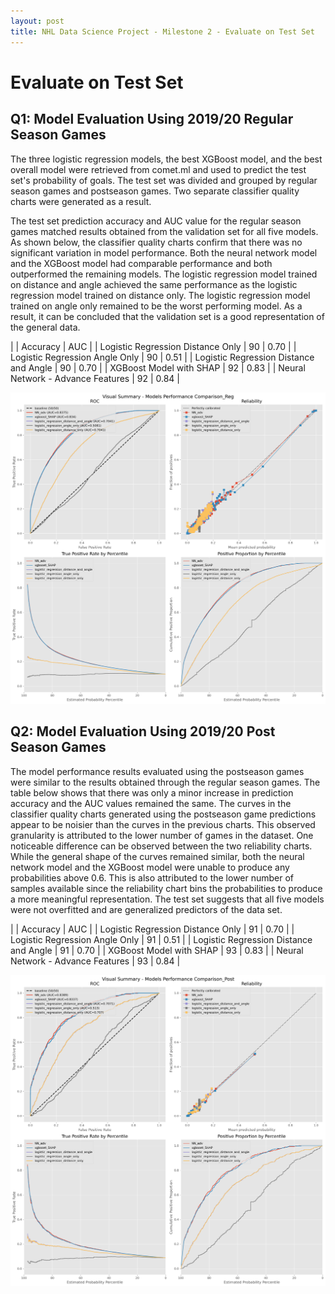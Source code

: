 ```yaml
---
layout: post
title: NHL Data Science Project - Milestone 2 - Evaluate on Test Set
---
```



# Evaluate on Test Set

## Q1: Model Evaluation Using 2019/20 Regular Season Games


The three logistic regression models, the best XGBoost model, and the best overall model were retrieved from comet.ml and used to predict the test set's probability of goals. The test set was divided and grouped by regular season games and postseason games. Two separate classifier quality charts were generated as a result.

The test set prediction accuracy and AUC value for the regular season games matched results obtained from the validation set for all five models. As shown below, the classifier quality charts confirm that there was no significant variation in model performance. Both the neural network model and the XGBoost model had comparable performance and both outperformed the remaining models. The logistic regression model trained on distance and angle achieved the same performance as the logistic regression model trained on distance only. The logistic regression model trained on angle only remained to be the worst performing model. As a result, it can be concluded that the validation set is a good representation of the general data.

|                                        | Accuracy | AUC |
| Logistic Regression Distance Only      |       90       |      0.70     |
| Logistic Regression Angle Only         |       90       |      0.51     |
| Logistic Regression Distance and Angle |       90       |      0.70     |
| XGBoost Model with SHAP                |       92       |      0.83     |
| Neural Network - Advance Features      |       92       |      0.84     |




![Regular Season Test Set](/Images/M2_ET_Q1_M2_ET_Q1_Regular_Testset.png)



## Q2: Model Evaluation Using 2019/20 Post Season Games 

The model performance results evaluated using the postseason games were similar to the results obtained through the regular season games. The table below shows that there was only a minor increase in prediction accuracy and the AUC values remained the same. The curves in the classifier quality charts generated using the postseason game predictions appear to be noisier than the curves in the previous charts. This observed granularity is attributed to the lower number of games in the dataset. One noticeable difference can be observed between the two reliability charts. While the general shape of the curves remained similar, both the neural network model and the XGBoost model were unable to produce any probabilities above 0.6. This is also attributed to the lower number of samples available since the reliability chart bins the probabilities to produce a more meaningful representation. The test set suggests that all five models were not overfitted and are generalized predictors of the data set.

|                                        | Accuracy | AUC |
| Logistic Regression Distance Only      |       91       |      0.70     |
| Logistic Regression Angle Only         |       91       |      0.51     |
| Logistic Regression Distance and Angle |       91       |      0.70     |
| XGBoost Model with SHAP                |       93       |      0.83     |
| Neural Network - Advance Features      |       93       |      0.84     |



![Post Season Test Set](/Images/M2_ET_Q1_M2_ET_Q2_Post_Testset.png)








